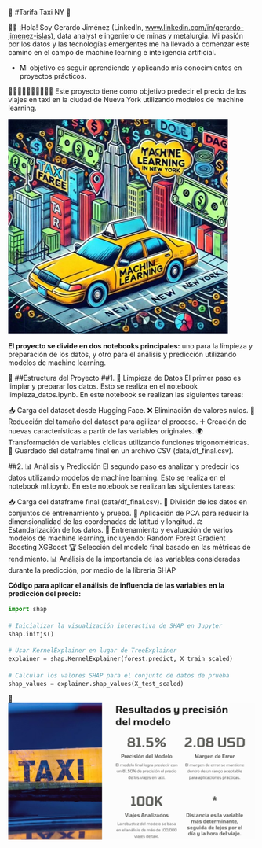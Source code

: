 🚕 #Tarifa Taxi NY 🚕

🚂🚂 ¡Hola! Soy Gerardo Jiménez (LinkedIn, www.linkedin.com/in/gerardo-jimenez-islas), data analyst e ingeniero de minas y metalurgia. Mi pasión por los datos y las tecnologías emergentes me ha llevado a comenzar este camino en el campo de machine learning e inteligencia artificial.

- Mi objetivo es seguir aprendiendo y aplicando mis conocimientos en proyectos prácticos.

🚕🚕🚕🚕🚕🚕🚕🚕🚕🚕
Este proyecto tiene como objetivo predecir el precio de los viajes en taxi en la ciudad de Nueva York utilizando modelos de machine learning. 

![taxi_ml](taxi.jpg)

**El proyecto se divide en dos notebooks principales:** uno para la limpieza y preparación de los datos, y otro para el análisis y predicción utilizando modelos de machine learning.

📂 ##Estructura del Proyecto
##1. 🧹 Limpieza de Datos
El primer paso es limpiar y preparar los datos. Esto se realiza en el notebook limpieza_datos.ipynb. En este notebook se realizan las siguientes tareas:

📥 Carga del dataset desde Hugging Face.
❌ Eliminación de valores nulos.
🔽 Reducción del tamaño del dataset para agilizar el proceso.
➕ Creación de nuevas características a partir de las variables originales.
🌍 Transformación de variables cíclicas utilizando funciones trigonométricas.
💾 Guardado del dataframe final en un archivo CSV (data/df_final.csv).

##2. 📊 Análisis y Predicción
El segundo paso es analizar y predecir los datos utilizando modelos de machine learning. Esto se realiza en el notebook ml.ipynb. En este notebook se realizan las siguientes tareas:

📥 Carga del dataframe final (data/df_final.csv).
🔄 División de los datos en conjuntos de entrenamiento y prueba.
🔽 Aplicación de PCA para reducir la dimensionalidad de las coordenadas de latitud y longitud.
⚖️ Estandarización de los datos.
🤖 Entrenamiento y evaluación de varios modelos de machine learning, incluyendo:
Random Forest
Gradient Boosting
XGBoost
🏆 Selección del modelo final basado en las métricas de rendimiento.
📊 Análisis de la importancia de las variables consideradas durante la predicción, por medio de la librería SHAP

**Código para aplicar el análisis de influencia de las variables en la predicción del precio:**

```python
import shap

# Inicializar la visualización interactiva de SHAP en Jupyter
shap.initjs()

# Usar KernelExplainer en lugar de TreeExplainer
explainer = shap.KernelExplainer(forest.predict, X_train_scaled)

# Calcular los valores SHAP para el conjunto de datos de prueba
shap_values = explainer.shap_values(X_test_scaled)
```
🚕
![taxi_ml_res](portada.jpg)